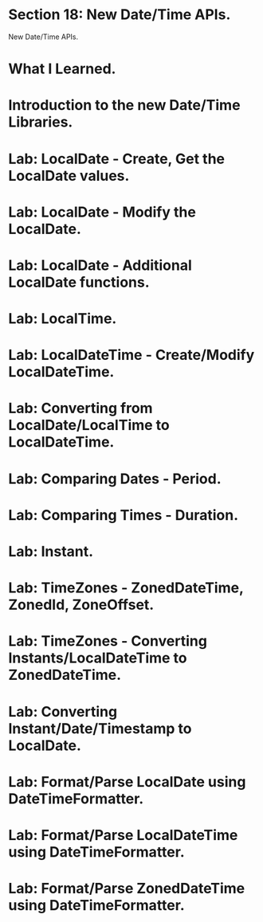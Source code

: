# Section 18: New Date/Time APIs.

New Date/Time APIs.

# What I Learned.

# Introduction to the new Date/Time Libraries.
# Lab: LocalDate - Create, Get the LocalDate values.
# Lab: LocalDate - Modify the LocalDate.
# Lab: LocalDate - Additional LocalDate functions.
# Lab: LocalTime.
# Lab: LocalDateTime - Create/Modify LocalDateTime.
# Lab: Converting from LocalDate/LocalTime to LocalDateTime.
# Lab: Comparing Dates - Period.
# Lab: Comparing Times - Duration.
# Lab: Instant.
# Lab: TimeZones - ZonedDateTime, ZonedId, ZoneOffset.
# Lab: TimeZones - Converting Instants/LocalDateTime to ZonedDateTime.
# Lab: Converting Instant/Date/Timestamp to LocalDate.
# Lab: Format/Parse LocalDate using DateTimeFormatter.
# Lab: Format/Parse LocalDateTime using DateTimeFormatter.
# Lab: Format/Parse ZonedDateTime using DateTimeFormatter.
